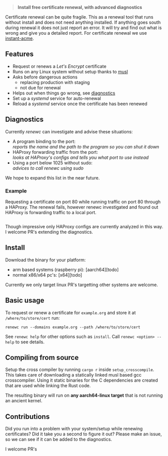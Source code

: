 > **Install free certificate renewal, with advanced diagnostics**

Certificate renewal can be quite fragile. This as a renewal tool that runs without install and does not need anything installed. If anything goes south during renewal it does not just report an error. It will try and find out what is wrong and give you a detailed report. For certificate renewal we use [instant-acme](https://crates.io/crates/instant-acme). 

## Features 
 - Request or renews a *Let's Encrypt* certificate
 - Runs on any Linux system without setup thanks to [musl](https://musl.libc.org/about.html)
 - Asks before dangerous actions 
    - replacing production with staging
    - not due for renewal
 - Helps out when things go wrong, see [diagnostics](#diagnostics) 
 - Set up a *systemd* service for auto-renewal
 - Reload a *systemd* service once the certificate has been renewed

## Diagnostics
Currently *renewc* can investigate and advise these situations:

- A program binding to the port:  
*reports the name and the path to the program so you can shut it down*
- HAProxy forwarding traffic from the port:  
*looks at HAProxy's configs and tells you what port to use instead*
- Using a port below 1025 without sudo:  
*advices to call *renewc* using sudo*

We hope to expand this list in the near future.

### Example
Requesting a certificate on port 80 while running traffic on port 80 through a HAProxy. The renewal fails, however renewc investigated and found out HAProxy is forwarding traffic to a local port.

```
```
Though impressive only HAProxy configs are currently analyzed in this way. I welcome PR's extending the diagnostics.

## Install
Download the binary for your platform:
- arm based systems (raspberry pi): [aarch64][todo]
- normal x86/x64 pc's: [x64][todo]  

Currently we only target linux PR's targetting other systems are welcome.

## Basic usage
To request or renew a certificate for `example.org` and store it at `/where/to/store/cert` run: 
```
renewc run --domains example.org --path /where/to/store/cert
``` 
See `renewc help` for other options such as `install`. Call `renewc <option> --help` to see details.

## Compiling from source
Setup the cross compiler by running `cargo r` inside `setup_crosscompile`. This takes care of downloading a statically linked musl based gcc crosscompiler. Using it static binaries for the C dependencies are created that are used while linking the Rust code. 

The resulting binary will run on **any aarch64-linux target** that is not running an ancient kernel.

## Contributions
Did you run into a problem with your system/setup while renewing certificates? Did it take you a second to figure it out? Please make an issue, so we can see if it can be added to the diagnostics. 

I welcome PR's
